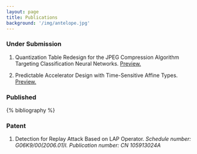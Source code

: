 ```yaml
---
layout: page
title: Publications
background: '/img/antelope.jpg'
---
```

### Under Submission

1. Quantization Table Redesign for the JPEG Compression Algorithm Targeting Classification Neural Networks. [Preview.](/pdf/JPEGNN.pdf)

2. Predictable Accelerator Design with Time-Sensitive Affine Types. [Preview.](/pdf/dahlia.pdf)

### Published

{% bibliography %}

### Patent

1. Detection for Replay Attack Based on LAP Operator. *Schedule number: G06K9/00(2006.01)I. Publication number: CN 105913024A*